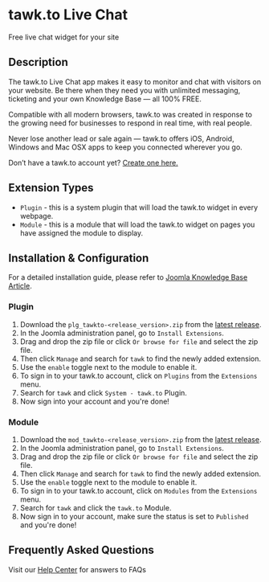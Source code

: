 # tawk.to Live Chat

Free live chat widget for your site

## Description

The tawk.to Live Chat app makes it easy to monitor and chat with visitors on your website. Be there when they need you with unlimited messaging, ticketing and your own Knowledge Base — all 100% FREE.

Compatible with all modern browsers, tawk.to was created in response to the growing need for businesses to respond in real time, with real people.

Never lose another lead or sale again — tawk.to offers iOS, Android, Windows and Mac OSX apps to keep you connected wherever you go.

Don’t have a tawk.to account yet? [Create one here.](https://www.tawk.to/?utm_source=joomla&utm_medium=link&utm_campaign=signup)

## Extension Types
- `Plugin` - this is a system plugin that will load the tawk.to widget in every webpage.
- `Module` - this is a module that will load the tawk.to widget on pages you have assigned the module to display.

## Installation & Configuration
For a detailed installation guide, please refer to [Joomla Knowledge Base Article](https://help.tawk.to/article/joomla).

### Plugin
1. Download the `plg_tawkto-<release_version>.zip` from the [latest release](https://github.com/tawk/tawk-joomla/releases).
2. In the Joomla administration panel, go to `Install Extensions`.
3. Drag and drop the zip file or click `Or browse for file` and select the zip file.
4. Then click `Manage` and search for `tawk` to find the newly added extension.
5. Use the `enable` toggle next to the module to enable it.
6. To sign in to your tawk.to account, click on `Plugins` from the `Extensions` menu.
7. Search for `tawk` and click `System - tawk.to` Plugin.
8. Now sign into your account and you're done!

### Module
1. Download the `mod_tawkto-<release_version>.zip` from the [latest release](https://github.com/tawk/tawk-joomla/releases).
2. In the Joomla administration panel, go to `Install Extensions`.
3. Drag and drop the zip file or click `Or browse for file` and select the zip file.
4. Then click `Manage` and search for `tawk` to find the newly added extension.
5. Use the `enable` toggle next to the module to enable it.
6. To sign in to your tawk.to account, click on `Modules` from the `Extensions` menu.
7. Search for `tawk` and click the `tawk.to` Module.
8. Now sign in to your account, make sure the status is set to `Published` and you're done!

## Frequently Asked Questions
Visit our [Help Center](https://help.tawk.to/) for answers to FAQs
